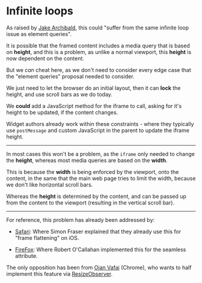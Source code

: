 # Infinite loops

As raised by [Jake Archibald](https://lists.w3.org/Archives/Public/www-style/2016Feb/0065.html), this could "suffer from the same infinite loop issue as element queries".

It is possible that the framed content includes a media query that is based on **height**, and this is a problem, as unlike a normal viewport, this **height** is now dependent on the content.

But we *can* cheat here, as we don't need to consider every edge case that the "element queries" proposal needed to consider.

We just need to let the browser do an initial layout, then it can **lock** the height, and use scroll bars as we do today.

We **could** add a JavaScript method for the iframe to call, asking for it's height to be updated, if the content changes.

Widget authors already work within these constraints - where they typically use `postMessage` and custom JavaScript in the parent to update the iframe height.

---

In most cases this won't be a problem, as the `iframe` only needed to change the **height**, whereas most media queries are based on the **width**.

This is because the **width** is being enforced by the viewport, onto the content, in the same that the main web page tries to limit the width, because we don't like horizontal scroll bars.

Whereas the **height** is determined by the content, and can be passed up from the content to the viewport (resulting in the vertical scroll bar).

---

For reference, this problem has already been addressed by:

* [Safari](https://lists.w3.org/Archives/Public/www-style/2016Feb/0187.html): Where Simon Fraser explained that they already use this for "frame flattening" on iOS.

* [FireFox](https://lists.w3.org/Archives/Public/www-style/2016Feb/0067.html): Where Robert O'Callahan implemented this for the seamless attribute.

The only opposition has been from [Ojan Vafai](https://lists.w3.org/Archives/Public/www-style/2016Feb/0180.html) (Chrome), who wants to half implement this feature via [ResizeObserver](https://lists.w3.org/Archives/Public/www-style/2016Feb/0252.html).
